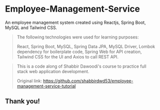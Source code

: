 # Employee-Management-Service
An employee management system created using Reactjs, Spring Boot, MySQL and Tailwind CSS.

>The following technologies were used for learning purposes: 
>
> React, Spring Boot, MySQL, Spring Data JPA, MySQL Driver, Lombok dependency for boilerplate code, Spring Web for API creation, Tailwind CSS for the UI and Axios to call REST API.
>

>This is a code along of Shabbir Dawoodi's course to practice full stack web application development. 
>
>Original link: https://github.com/shabbirdwd53/employee-management-service-tutorial 

## Thank you!
